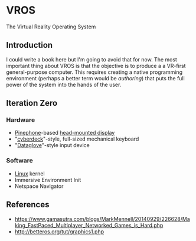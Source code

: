 # VROS

The Virtual Reality Operating System

## Introduction

I could write a book here but I'm going to avoid that for now.  The most important thing about VROS is that the objective is to produce a a VR-first general-purpose computer.  This requires creating a native programming environment (perhaps a better term would be *authoring*) that puts the full power of the system into the hands of the user.

## Iteration Zero

### Hardware

* [Pinephone]()-based [head-mounted display]()
* "[cyberdeck]()"-style, full-sized mechanical keyboard
* "[Dataglove]()"-style input device

### Software

* [Linux]() kernel
* Immersive Environment Init
* Netspace Navigator


## References

* https://www.gamasutra.com/blogs/MarkMennell/20140929/226628/Making_FastPaced_Multiplayer_Networked_Games_is_Hard.php
* http://betteros.org/tut/graphics1.php
